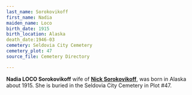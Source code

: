 ```yaml
---
last_name: Sorokovikoff
first_name: Nadia
maiden_name: Loco
birth_date: 1915
birth_location: Alaska
death_date:1946-03
cemetery: Seldovia City Cemetery
cemetery_plot: 47
source_file: Cemetery Directory

---
```


**Nadia LOCO Sorokovikoff** wife of [**Nick Sorokovikoff**](./Sorokovikoff_Konstantine.md), was born in Alaska about 1915. She is buried in the Seldovia City Cemetery in Plot #47. 


